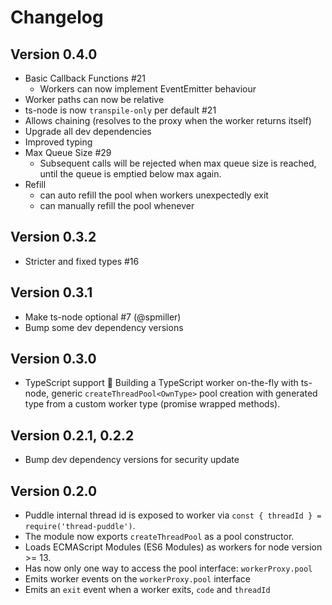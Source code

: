 # Changelog

## Version 0.4.0
  - Basic Callback Functions #21
    - Workers can now implement EventEmitter behaviour
  - Worker paths can now be relative
  - ts-node is now `transpile-only` per default #21
  - Allows chaining (resolves to the proxy when the worker returns itself)
  - Upgrade all dev dependencies
  - Improved typing
  - Max Queue Size #29
    - Subsequent calls will be rejected when max queue size is reached,
    until the queue is emptied below max again.
  - Refill
    - can auto refill the pool when workers unexpectedly exit
    - can manually refill the pool whenever

## Version 0.3.2
  - Stricter and fixed types #16

## Version 0.3.1
  - Make ts-node optional #7 (@spmiller)
  - Bump some dev dependency versions

## Version 0.3.0

- TypeScript support :tada:
  Building a TypeScript worker on-the-fly with ts-node,
  generic `createThreadPool<OwnType>` pool creation
  with generated type from a custom worker type (promise wrapped methods).

## Version 0.2.1, 0.2.2

- Bump dev dependency versions for security update

## Version 0.2.0

- Puddle internal thread id is exposed to worker via `const { threadId } = require('thread-puddle')`.
- The module now exports `createThreadPool` as a pool constructor.
- Loads ECMAScript Modules (ES6 Modules) as workers for node version >= 13.
- Has now only one way to access the pool interface: `workerProxy.pool`
- Emits worker events on the `workerProxy.pool` interface
- Emits an `exit` event when a worker exits, `code` and `threadId`
